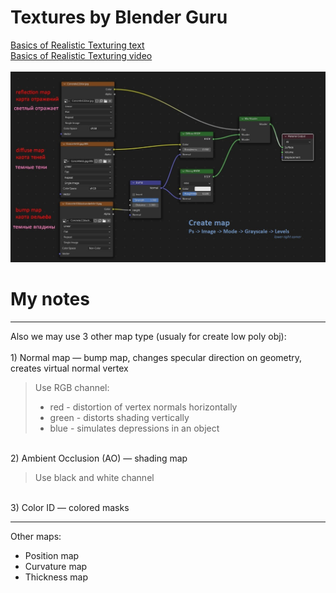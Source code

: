 # Textures by Blender Guru
[Basics of Realistic Texturing text](https://www.blenderguru.com/tutorials/basics-realistic-texturing)
<br>[Basics of Realistic Texturing video](https://www.youtube.com/watch?v=rzXNZkEoTAk)
<br>
<br>
![](https://github.com/AazQsc/cg-synopsis/blob/main/blender/textures/texturespic.jpg)


# My notes
--- 
Also we may use 3 other map type (usualy for create low poly obj):
<br>
<br> 1) Normal map — bump map, changes specular direction on geometry, creates virtual normal vertex
> Use RGB channel:
> - red - distortion of vertex normals horizontally
> - green - distorts shading vertically
> - blue - simulates depressions in an object

<br> 2) Ambient Occlusion (AO) — shading map

> Use black and white channel

<br> 3) Color ID — colored masks

---
Other maps:
- Position map
- Сurvature map
- Thickness map


